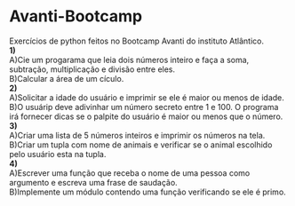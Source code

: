 # Avanti-Bootcamp
 Exercícios de python feitos no Bootcamp Avanti do instituto Atlântico.  
 **1)**  
   A)Cie um progarama que leia dois números inteiro e faça a soma, subtração, multiplicação e divisão entre eles.  
   B)Calcular a área de um cículo.  
  **2)**  
   A)Solicitar a idade do usuário e imprimir se ele é maior ou menos de idade.  
   B)O usuárip deve adivinhar um número secreto entre 1 e 100. O programa irá fornecer dicas se o palpite do usuário é maior ou menos que o número.  
   **3)**  
   A)Criar uma lista de 5 números inteiros e imprimir os números na tela.
   &nbsp;   
   B)Criar um tupla com nome de animais e verificar se o animal escolhido pelo usuário esta na tupla. <br/>
   **4)** <br/> 
   A)Escrever uma função que receba o nome de uma pessoa como argumento e escreva uma frase de saudação. <br/>
   B)Implemente um módulo contendo uma função verificando se ele é primo.
  

